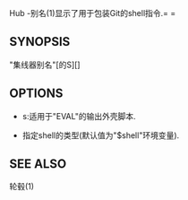 
Hub -别名(1)显示了用于包装Git的shell指令.= =

## SYNOPSIS

"集线器别名"[的S][<shell>]

## OPTIONS

-   s:适用于"EVAL"的输出外壳脚本.

-   <SHELL>指定shell的类型(默认值为"$shell"环境变量).

## SEE ALSO

轮毂(1)

